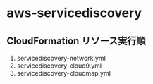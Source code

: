 # aws-servicediscovery

## CloudFormation リソース実行順

1. servicediscovery-network.yml
2. servicediscovery-cloud9.yml
3. servicediscovery-cloudmap.yml
